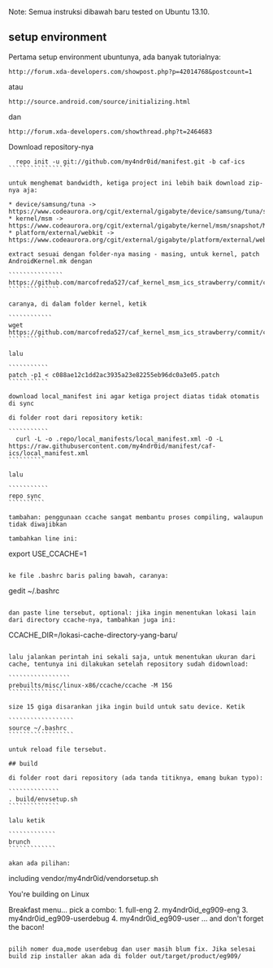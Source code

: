 Note: Semua instruksi dibawah baru tested on Ubuntu 13.10.

## setup environment
Pertama setup environment ubuntunya, ada banyak tutorialnya:

``````````````````````
http://forum.xda-developers.com/showpost.php?p=42014768&postcount=1
``````````````````````

atau

``````````````````````
http://source.android.com/source/initializing.html
``````````````````````

dan

`````````````````````
http://forum.xda-developers.com/showthread.php?t=2464683
`````````````````````

Download repository-nya

``````````````````
  repo init -u git://github.com/my4ndr0id/manifest.git -b caf-ics
`````````````````

untuk menghemat bandwidth, ketiga project ini lebih baik download zip-nya aja:

* device/samsung/tuna -> https://www.codeaurora.org/cgit/external/gigabyte/device/samsung/tuna/snapshot/M8625SSNSKMLYA1050.tar.gz
* kernel/msm -> https://www.codeaurora.org/cgit/external/gigabyte/kernel/msm/snapshot/M8625SSNSKMLYA1050.tar.gz
* platform/external/webkit -> https://www.codeaurora.org/cgit/external/gigabyte/platform/external/webkit/snapshot/M8625SSNSKMLYA1050.tar.gz

extract sesuai dengan folder-nya masing - masing, untuk kernel, patch AndroidKernel.mk dengan

```````````````
https://github.com/marcofreda527/caf_kernel_msm_ics_strawberry/commit/c088ae12c1dd2ac3935a23e82255eb96dc0a3e05.patch
``````````````

caranya, di dalam folder kernel, ketik

````````````
wget https://github.com/marcofreda527/caf_kernel_msm_ics_strawberry/commit/c088ae12c1dd2ac3935a23e82255eb96dc0a3e05.patch
``````````

lalu

```````````
patch -p1 < c088ae12c1dd2ac3935a23e82255eb96dc0a3e05.patch
```````````

download local_manifest ini agar ketiga project diatas tidak otomatis di sync

di folder root dari repository ketik:

```````````
  curl -L -o .repo/local_manifests/local_manifest.xml -O -L https://raw.githubusercontent.com/my4ndr0id/manifest/caf-ics/local_manifest.xml
``````````

lalu

```````````
repo sync
``````````

tambahan: penggunaan ccache sangat membantu proses compiling, walaupun tidak diwajibkan

tambahkan line ini:

````````````````````
export USE_CCACHE=1
````````````````

ke file .bashrc baris paling bawah, caranya:

`````````````````````
gedit ~/.bashrc
````````````````````

dan paste line tersebut, optional: jika ingin menentukan lokasi lain dari directory ccache-nya, tambahkan juga ini:

`````````````````````
CCACHE_DIR=/lokasi-cache-directory-yang-baru/
`````````````````````

lalu jalankan perintah ini sekali saja, untuk menentukan ukuran dari cache, tentunya ini dilakukan setelah repository sudah didownload:

`````````````````
prebuilts/misc/linux-x86/ccache/ccache -M 15G
````````````````

size 15 giga disarankan jika ingin build untuk satu device. Ketik

``````````````````
source ~/.bashrc
``````````````````

untuk reload file tersebut.

## build

di folder root dari repository (ada tanda titiknya, emang bukan typo):

``````````````
. build/envsetup.sh
``````````````

lalu ketik

`````````````
brunch
`````````````

akan ada pilihan:

``````````````````````
including vendor/my4ndr0id/vendorsetup.sh

You're building on Linux

Breakfast menu... pick a combo:
     1. full-eng
     2. my4ndr0id_eg909-eng
     3. my4ndr0id_eg909-userdebug
     4. my4ndr0id_eg909-user
... and don't forget the bacon!
``````````````````````

pilih nomer dua,mode userdebug dan user masih blum fix. Jika selesai build zip installer akan ada di folder out/target/product/eg909/
